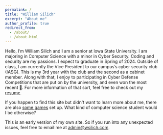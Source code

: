 ```yaml
---
permalink: /
title: "William Silich"
excerpt: "About me"
author_profile: true
redirect_from: 
  - /about/
  - /about.html
---
```


Hello, I’m William Silich and I am a senior at Iowa State University. I am majoring in Computer Science with a minor in Cyber Security. Coding and security are my passions. I expect to graduate in Spring of 2024. Outside of class, I am currently the Vice President to our campus’s cyber security club (IASG). This is my 3rd year with the club and the second as a cabinet member. Along with that, I enjoy to participating in Cyber Defense Competitions that are put on by the university, and even won the most recent 🎉. For more information of that sort, feel free to check out my [resume](/resume/).

If you happen to find this site but didn't want to learn more about me, there are also [some games](/games/stocks/stoinks.html) set up. What kind of computer science student would I be otherwise?

This is an early version of my own site. So if you run into any unexpected issues, feel free to email me at [admin@wsilich.com](mailto:admin@wsilich.com).
